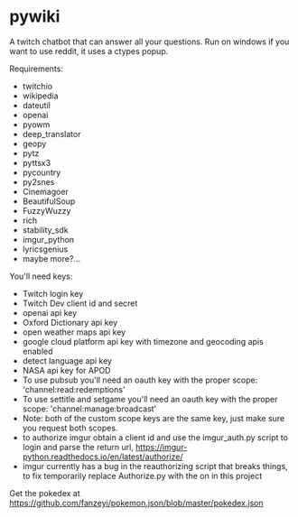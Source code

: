 # pywiki
A twitch chatbot that can answer all your questions.
Run on windows if you want to use reddit, it uses a ctypes popup.

Requirements:
- twitchio
- wikipedia
- dateutil
- openai
- pyowm
- deep_translator
- geopy
- pytz
- pyttsx3
- pycountry
- py2snes
- Cinemagoer
- BeautifulSoup
- FuzzyWuzzy
- rich
- stability_sdk
- imgur_python
- lyricsgenius
- maybe more?...

You'll need keys:
- Twitch login key
- Twitch Dev client id and secret
- openai api key
- Oxford Dictionary api key
- open weather maps api key
- google cloud platform api key with timezone and geocoding apis enabled
- detect language api key
- NASA api key for APOD
- To use pubsub you'll need an oauth key with the proper scope: 'channel:read:redemptions'
- To use settitle and setgame you'll need an oauth key with the proper scope: 'channel:manage:broadcast'
- Note: both of the custom scope keys are the same key, just make sure you request both scopes.
- to authorize imgur obtain a client id and use the imgur_auth.py script to login and parse the return url, https://imgur-python.readthedocs.io/en/latest/authorize/
- imgur currently has a bug in the reauthorizing script that breaks things, to fix temporarily replace Authorize.py with the on in this project 

Get the pokedex at https://github.com/fanzeyi/pokemon.json/blob/master/pokedex.json
